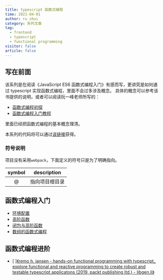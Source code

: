 ```yaml
---
title: typescript 函数式编程
time: 2021-04-01
author: ru shui
category: 系列文章
tag:
  - frontend
  - typescript
  - functional programming
visitor: false
article: false
---
```


## 写在前面

该系列是在阅读《JavaScript ES6 函数式编程入门》有感而写，更讲究是如何通过 typescript 实现函数式编程，里面不会过多涉及概念。
具体的概念可以参考该书提供的说明，或者可以阅读阮一峰老师所写的：

- [函数式编程初探](http://www.ruanyifeng.com/blog/2012/04/functional_programming.html)
- [函数式编程入门教程](https://ruanyifeng.com/blog/2017/02/fp-tutorial.html)

里面已经把函数式编程的基本概念理清。

本系列的代码将可以通过[该链接](https://github.com/Laishuxin/series_functional_programming_with_ts/tree/main/code)获得。

### 符号说明

项目没有采用`webpack`，下面定义的符号只是为了明确指向。

| symbol |  description   |
| :----: | :------------: |
|   @    | 指向项目根目录 |

## 函数式编程入门

- [环境配置](./0_setup.md)
- [高阶函数](./1_concept.md)
- [闭包与高阶函数](./2_closure_hoc.md)
- [数组的函数式编程](./3_fp_array.md)

## 函数式编程进阶

- [ ][《remo h. jansen - hands-on functional programming with typescript\_ explore functional and reactive programming to create robust and testable typescript applicatons (2019, packt publishing ltd.) - libgen.li》](http://libgen.lc/item/index.php?md5=3D1518EAA1FFE2570360F403B3368925)
